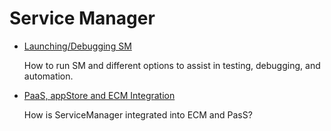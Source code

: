 # Service Manager

  * [Launching/Debugging SM](sm-launcher/README.md)

    How to run SM and different options to assist in testing, debugging, and automation.


  * [PaaS, appStore and ECM Integration](docs/PassIntegration.md)
    
    How is ServiceManager integrated into ECM and PasS?